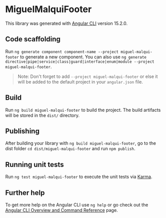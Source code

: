 # MiguelMalquiFooter

This library was generated with [Angular CLI](https://github.com/angular/angular-cli) version 15.2.0.

## Code scaffolding

Run `ng generate component component-name --project miguel-malqui-footer` to generate a new component. You can also use `ng generate directive|pipe|service|class|guard|interface|enum|module --project miguel-malqui-footer`.
> Note: Don't forget to add `--project miguel-malqui-footer` or else it will be added to the default project in your `angular.json` file. 

## Build

Run `ng build miguel-malqui-footer` to build the project. The build artifacts will be stored in the `dist/` directory.

## Publishing

After building your library with `ng build miguel-malqui-footer`, go to the dist folder `cd dist/miguel-malqui-footer` and run `npm publish`.

## Running unit tests

Run `ng test miguel-malqui-footer` to execute the unit tests via [Karma](https://karma-runner.github.io).

## Further help

To get more help on the Angular CLI use `ng help` or go check out the [Angular CLI Overview and Command Reference](https://angular.io/cli) page.
